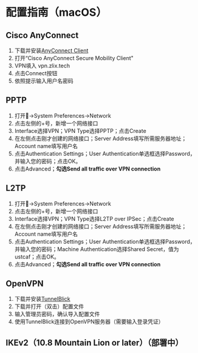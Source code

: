 # 配置指南（macOS）

## Cisco AnyConnect

1. 下载并安装[AnyConnect Client](https://ftp.ustclug.org/software/anyconnect/)
2. 打开“Cisco AnyConnect Secure Mobility Client"
3. VPN填入 vpn.zlix.tech
4. 点击Connect按钮
5. 依照提示输入用户名密码

## PPTP

1. 打开->System Preferences->Network
2. 点击左侧的+号，新增一个网络接口
3. Interface选择VPN；VPN Type选择PPTP；点击Create
4. 在左侧点击刚才创建的网络接口；Server Address填写所需服务器地址；Account name填写用户名
5. 点击Authentication Settings；User Authentication单选框选择Password，并输入您的密码；点击OK。
6. 点击Advanced；**勾选Send all traffic over VPN connection**

## L2TP 

1. 打开->System Preferences->Network
2. 点击左侧的+号，新增一个网络接口
3. Interface选择VPN；VPN Type选择L2TP over IPSec；点击Create
4. 在左侧点击刚才创建的网络接口；Server Address填写所需服务器地址；Account name填写用户名
5. 点击Authentication Settings；User Authentication单选框选择Password，并输入您的密码；Machine Authentication选择Shared Secret，值为ustcaf；点击OK。
6. 点击Advanced；**勾选Send all traffic over VPN connection**

## OpenVPN

1. 下载并安装[TunnelBlick](https://tunnelblick.net/downloads.html)
2. 下载并打开（双击）配置文件
3. 输入管理员密码，确认导入配置文件
4. 使用TunnelBlick连接到OpenVPN服务器（需要输入登录凭证）

## IKEv2（10.8 Mountain Lion or later）（部署中）
